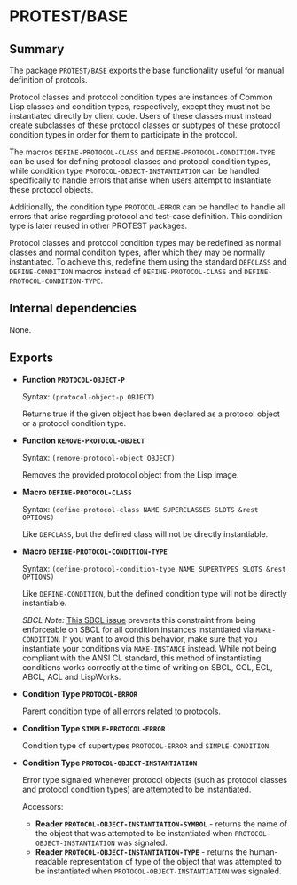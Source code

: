 # PROTEST/BASE

## Summary

The package `PROTEST/BASE` exports the base functionality useful
for manual definition of protcols.

Protocol classes and protocol condition types are instances of Common Lisp
classes and condition types, respectively, except they must not be instantiated
directly by client code. Users of these classes must instead create subclasses
of these protocol classes or subtypes of these protocol condition types in order
for them to participate in the protocol.

The macros `DEFINE-PROTOCOL-CLASS` and `DEFINE-PROTOCOL-CONDITION-TYPE` can be
used for defining protocol classes and protocol condition types, while condition
type `PROTOCOL-OBJECT-INSTANTIATION` can be handled specifically to handle
errors that arise when users attempt to instantiate these protocol objects.

Additionally, the condition type `PROTOCOL-ERROR` can be handled to handle all
errors that arise regarding protocol and test-case definition. This condition
type is later reused in other PROTEST packages.

Protocol classes and protocol condition types may be redefined as normal classes
and normal condition types, after which they may be normally instantiated. To
achieve this, redefine them using the standard `DEFCLASS` and `DEFINE-CONDITION`
macros instead of `DEFINE-PROTOCOL-CLASS` and `DEFINE-PROTOCOL-CONDITION-TYPE`.

## Internal dependencies

None.

## Exports

  * **Function `PROTOCOL-OBJECT-P`**

    Syntax: `(protocol-object-p OBJECT)`

    Returns true if the given object has been declared as a protocol object or a
    protocol condition type.

  * **Function `REMOVE-PROTOCOL-OBJECT`**

    Syntax: `(remove-protocol-object OBJECT)`

    Removes the provided protocol object from the Lisp image.

  * **Macro `DEFINE-PROTOCOL-CLASS`**

    Syntax: `(define-protocol-class NAME SUPERCLASSES
                                    SLOTS &rest OPTIONS)`

    Like `DEFCLASS`, but the defined class will not be directly instantiable.

  * **Macro `DEFINE-PROTOCOL-CONDITION-TYPE`**

    Syntax: `(define-protocol-condition-type NAME SUPERTYPES
                                             SLOTS &rest OPTIONS)`

    Like `DEFINE-CONDITION`, but the defined condition type will not be directly
    instantiable.

    *SBCL Note:* [This SBCL issue](https://bugs.launchpad.net/sbcl/+bug/1761735)
    prevents this constraint from being enforceable on SBCL for all condition
    instances instantiated via `MAKE-CONDITION`. If you want to avoid this
    behavior, make sure that you instantiate your conditions via `MAKE-INSTANCE`
    instead. While not being compliant with the ANSI CL standard, this method of
    instantiating conditions works correctly at the time of writing on SBCL,
    CCL, ECL, ABCL, ACL and LispWorks.

  * **Condition Type `PROTOCOL-ERROR`**

    Parent condition type of all errors related to protocols.

  * **Condition Type `SIMPLE-PROTOCOL-ERROR`**

    Condition type of supertypes `PROTOCOL-ERROR` and `SIMPLE-CONDITION`.

  * **Condition Type `PROTOCOL-OBJECT-INSTANTIATION`**

    Error type signaled whenever protocol objects (such as protocol classes and
    protocol condition types) are attempted to be instantiated.

    Accessors:
    * **Reader `PROTOCOL-OBJECT-INSTANTIATION-SYMBOL`** - returns the name of
      the object that was attempted to be instantiated when
      `PROTOCOL-OBJECT-INSTANTIATION` was signaled.
    * **Reader `PROTOCOL-OBJECT-INSTANTIATION-TYPE`** - returns the
      human-readable representation of type of the object that was attempted to
      be instantiated when `PROTOCOL-OBJECT-INSTANTIATION` was signaled.

